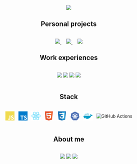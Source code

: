 <!-- <h1 align="center">Jonas dos Santos</h1>

<br/> -->

<p align="center">
  <a href="https://github.com/jonas-duarte"><img src="https://github-readme-stats.vercel.app/api?username=jonas-duarte&count_private=true&theme=swift&hide_border=true&hide=issues,contribs&include_all_commits=true&show_icons=true&title_color=C62B29&icon_color=C62B29&custom_title=Full-stack developer and automation enthusiastic" /></a>
</p>


<h2 align="center"> Personal projects </h2>

<br/>

<div align="center">
  <a href="https://www.tw-assistant.com">
    <img height="100em" src="https://www.tw-assistant.com/icons/logo-inverted.svg"/>
  </a>
  <span>&nbsp;</span><span>&nbsp;</span><span>&nbsp;</span>
  <a href="https://bovespa-insights.vercel.app">
    <img height="100em" src="https://bovespa-insights.vercel.app/icons/logo.svg"/>
  </a>  
  <span>&nbsp;</span><span>&nbsp;</span><span>&nbsp;</span>
  <a href="https://sudoku-solver-eta.vercel.app/">
    <img height="100em" src="https://sudoku-solver-eta.vercel.app/android-chrome-512x512.png"/>
  </a>
</div>

<h2 align="center"> Work experiences </h2>
<br/>
<div align="center">
    <img src="https://img.shields.io/badge/2016 -- 2022-ERP-C62B29"/>
    <img src="https://img.shields.io/badge/2016 -- 2018-Integrations-C62B29"/>
    <img src="https://img.shields.io/badge/2020 -- 2022-Tax API's-C62B29"/>
    <img src="https://img.shields.io/badge/2019 -- 2020-Order Services (WEB/MOBILE)-C62B29"/>
</div>

<br/>

<h2 align="center"> Stack </h2>

<br/>
<div align="center">
  <img align="center" alt="Js" height="30" width="30" src="https://raw.githubusercontent.com/devicons/devicon/master/icons/javascript/javascript-plain.svg"><span>&nbsp;</span><span>&nbsp;</span>
  <img align="center" alt="Ts" height="30" width="30" src="https://raw.githubusercontent.com/devicons/devicon/master/icons/typescript/typescript-plain.svg"><span>&nbsp;</span><span>&nbsp;</span>
  <img align="center" alt="React" height="30" width="30" src="https://raw.githubusercontent.com/devicons/devicon/master/icons/react/react-original.svg"><span>&nbsp;</span><span>&nbsp;</span>
  <img align="center" alt="HTML" height="30" width="30" src="https://raw.githubusercontent.com/devicons/devicon/master/icons/html5/html5-original.svg"><span>&nbsp;</span><span>&nbsp;</span>
  <img align="center" alt="CSS" height="30" width="30" src="https://raw.githubusercontent.com/devicons/devicon/master/icons/css3/css3-original.svg"><span>&nbsp;</span><span>&nbsp;</span>
  <img align="center" alt="Kubernetes" height="30" width="30" src="https://raw.githubusercontent.com/devicons/devicon/master/icons/kubernetes/kubernetes-plain.svg"><span>&nbsp;</span><span>&nbsp;</span>
  <img align="center" alt="Docker" height="30" width="30" src="https://raw.githubusercontent.com/devicons/devicon/master/icons/docker/docker-plain.svg"><span>&nbsp;</span><span>&nbsp;</span>
  <img align="center" alt="GitHub Actions" height="30" width="30" src="https://avatars.githubusercontent.com/u/44036562?s=200&v=4">
</div>
  
<br/>

<h2 align="center"> About me </h2>
 
<br/>
<div align="center">
  <a href = "mailto:jonasrdsantos@gmail.com"><img src="https://img.shields.io/badge/-Gmail-C62B29?style=for-the-badge&logo=gmail&logoColor=white" target="_blank"></a>
  <a href="https://www.linkedin.com/in/jonasrdsantos" target="_blank"><img src="https://img.shields.io/badge/-LinkedIn-%230077B5?style=for-the-badge&logo=linkedin&logoColor=white" target="_blank"></a>  
  <a href="https://github.com/jonas-duarte" target="_blank"><img src="https://img.shields.io/badge/-GitHub-2f2e2e?style=for-the-badge&logo=github&logoColor=white" target="_blank"></a>  
</div>